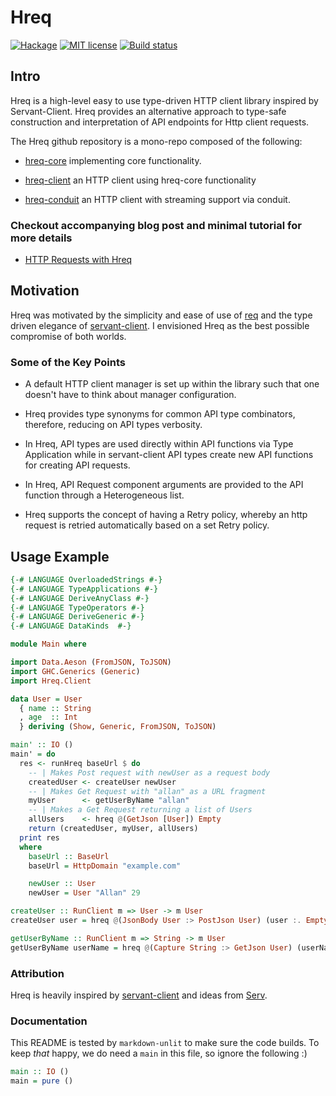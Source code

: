 # Hreq

[![Hackage](https://img.shields.io/hackage/v/hreq-core.svg?logo=haskell)](https://hackage.haskell.org/package/hreq)
[![MIT license](https://img.shields.io/badge/license-MIT-blue.svg)](LICENSE)
[![Build status](https://img.shields.io/travis/epicallan/hreq.svg?logo=travis)](https://travis-ci.org/epicallan/hreq)

## Intro

Hreq is a high-level easy to use type-driven HTTP client library inspired by Servant-Client. Hreq provides an alternative approach to type-safe construction and interpretation of API endpoints for Http client requests.

The Hreq github repository is a mono-repo composed of the following:

- [hreq-core](https://github.com/epicallan/hreq/tree/master/hreq-core) implementing core functionality.

- [hreq-client](https://github.com/epicallan/hreq/tree/master/hreq-client) an HTTP client using hreq-core functionality

- [hreq-conduit](https://github.com/epicallan/hreq/tree/master/hreq-conduit) an HTTP client with streaming support via conduit.

### Checkout accompanying blog post and minimal tutorial for more details

* [HTTP Requests with Hreq](https://lukwagoallan.com/posts/http-requests-with-hreq)

##  Motivation

Hreq was motivated by the simplicity and ease of use of [req](https://github.com/mrkkrp/req) and the type driven elegance of [servant-client](https://github.com/haskell-servant/servant/tree/master/servant-client).
I envisioned Hreq as the best possible compromise of both worlds.

### Some of the Key Points

 - A default HTTP client manager is set up within the library such that one doesn't have to think about manager configuration.

 - Hreq provides type synonyms for common API type combinators, therefore, reducing on API types verbosity.

 - In Hreq, API types are used directly within API functions via Type Application while in servant-client API types create new API functions for creating API requests.

 - In Hreq, API Request component arguments are provided to the API function through a Heterogeneous list.

 - Hreq supports the concept of having a Retry policy, whereby an http request is retried automatically based on a set Retry policy.

## Usage Example


```haskell
{-# LANGUAGE OverloadedStrings #-}
{-# LANGUAGE TypeApplications #-}
{-# LANGUAGE DeriveAnyClass #-}
{-# LANGUAGE TypeOperators #-}
{-# LANGUAGE DeriveGeneric #-}
{-# LANGUAGE DataKinds  #-}

module Main where

import Data.Aeson (FromJSON, ToJSON)
import GHC.Generics (Generic)
import Hreq.Client

data User = User
  { name :: String
  , age  :: Int
  } deriving (Show, Generic, FromJSON, ToJSON)

main' :: IO ()
main' = do
  res <- runHreq baseUrl $ do
    -- | Makes Post request with newUser as a request body
    createdUser <- createUser newUser
    -- | Makes Get Request with "allan" as a URL fragment
    myUser      <- getUserByName "allan"
    -- | Makes a Get Request returning a list of Users
    allUsers    <- hreq @(GetJson [User]) Empty
    return (createdUser, myUser, allUsers)
  print res
  where
    baseUrl :: BaseUrl
    baseUrl = HttpDomain "example.com"

    newUser :: User
    newUser = User "Allan" 29

createUser :: RunClient m => User -> m User
createUser user = hreq @(JsonBody User :> PostJson User) (user :. Empty)

getUserByName :: RunClient m => String -> m User
getUserByName userName = hreq @(Capture String :> GetJson User) (userName :. Empty)

```

### Attribution

Hreq is heavily inspired by [servant-client](https://github.com/haskell-servant/servant) and ideas from [Serv](https://github.com/tel/serv).

### Documentation

This README is tested by `markdown-unlit` to make sure the code builds. To keep _that_ happy, we do need a `main` in this file, so ignore the following :)

```haskell
main :: IO ()
main = pure ()
```
